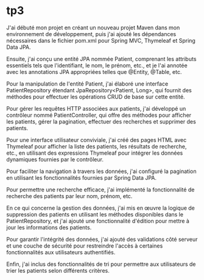 # tp3
J'ai débuté mon projet en créant un nouveau projet Maven dans mon environnement de développement, puis j'ai ajouté les dépendances nécessaires dans le fichier pom.xml pour Spring MVC, Thymeleaf et Spring Data JPA.

Ensuite, j'ai conçu une entité JPA nommée Patient, comprenant les attributs essentiels tels que l'identifiant, le nom, le prénom, etc., et je l'ai annotée avec les annotations JPA appropriées telles que @Entity, @Table, etc.

Pour la manipulation de l'entité Patient, j'ai élaboré une interface PatientRepository étendant JpaRepository<Patient, Long>, qui fournit des méthodes pour effectuer les opérations CRUD de base sur cette entité.

Pour gérer les requêtes HTTP associées aux patients, j'ai développé un contrôleur nommé PatientController, qui offre des méthodes pour afficher les patients, gérer la pagination, effectuer des recherches et supprimer des patients.

Pour une interface utilisateur conviviale, j'ai créé des pages HTML avec Thymeleaf pour afficher la liste des patients, les résultats de recherche, etc., en utilisant des expressions Thymeleaf pour intégrer les données dynamiques fournies par le contrôleur.

Pour faciliter la navigation à travers les données, j'ai configuré la pagination en utilisant les fonctionnalités fournies par Spring Data JPA.

Pour permettre une recherche efficace, j'ai implémenté la fonctionnalité de recherche des patients par leur nom, prénom, etc.

En ce qui concerne la gestion des données, j'ai mis en œuvre la logique de suppression des patients en utilisant les méthodes disponibles dans le PatientRepository, et j'ai ajouté une fonctionnalité d'édition pour mettre à jour les informations des patients.

Pour garantir l'intégrité des données, j'ai ajouté des validations côté serveur et une couche de sécurité pour restreindre l'accès à certaines fonctionnalités aux utilisateurs authentifiés.

Enfin, j'ai inclus des fonctionnalités de tri pour permettre aux utilisateurs de trier les patients selon différents critères.
